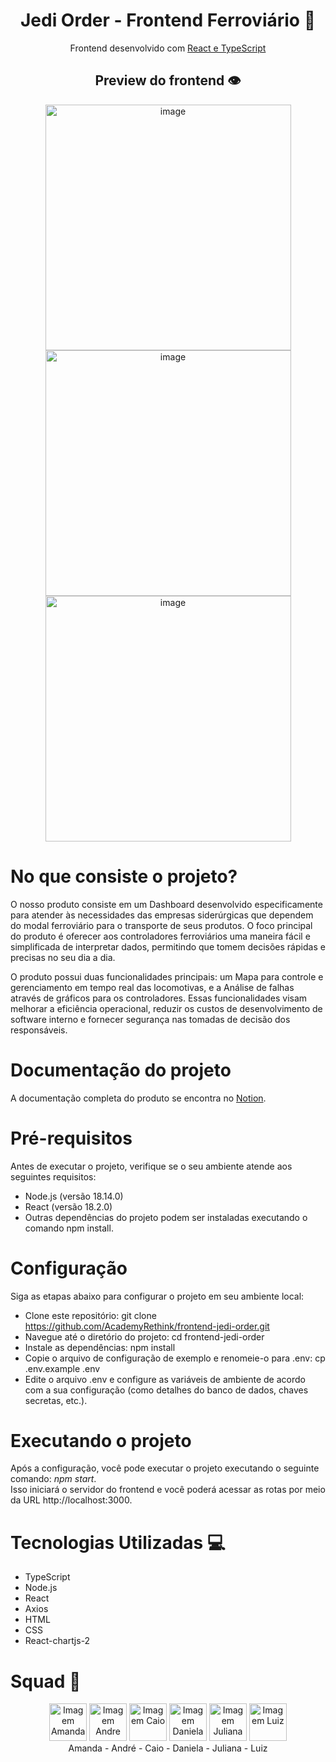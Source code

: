 <h1 align="center">
  Jedi Order - Frontend Ferroviário 🚂
</h1>

<div align="center">
  <p>Frontend desenvolvido com <a href="https://www.typescriptlang.org/pt/docs/handbook/react.html">React e TypeScript </a> </p>
</div>

<h2 align="center">
  Preview do frontend 👁
</h2>
<div align="center">
  <img width="393" alt="image" src="https://github.com/AcademyRethink/frontend-jedi-order/assets/125494950/e3e251a8-c937-46a6-af6f-890ce8734bd3">
  <img width="393" alt="image" src="https://github.com/AcademyRethink/frontend-jedi-order/assets/125494950/658d2ea1-2ead-4341-a3eb-0a3129f094c9">
  <img width="393" alt="image" src="https://github.com/AcademyRethink/frontend-jedi-order/assets/125494950/40fa0fc7-f672-436d-85a0-fccf9c0b317b">
</div>

# No que consiste o projeto?
<p>O nosso produto consiste em um Dashboard desenvolvido especificamente para atender às necessidades das empresas siderúrgicas que dependem do modal ferroviário para o transporte de seus produtos. O foco principal do produto é oferecer aos controladores ferroviários uma maneira fácil e simplificada de interpretar dados, permitindo que tomem decisões rápidas e precisas no seu dia a dia.

O produto possui duas funcionalidades principais: um Mapa para controle e gerenciamento em tempo real das locomotivas, e a Análise de falhas através de gráficos para os controladores. Essas funcionalidades visam melhorar a eficiência operacional, reduzir os custos de desenvolvimento de software interno e fornecer segurança nas tomadas de decisão dos responsáveis.</p>

# Documentação do projeto
A documentação completa do produto se encontra no <a href="https://www.notion.so/1a26ee60baaf41dd883fcd6a15b53ce9?v=294a95e3e1bc478a85e32819630426b6&pvs=4">Notion</a>.

# Pré-requisitos
Antes de executar o projeto, verifique se o seu ambiente atende aos seguintes requisitos:

- Node.js (versão 18.14.0)
- React (versão 18.2.0)
- Outras dependências do projeto podem ser instaladas executando o comando npm install.

# Configuração
Siga as etapas abaixo para configurar o projeto em seu ambiente local:

- Clone este repositório: git clone https://github.com/AcademyRethink/frontend-jedi-order.git 
- Navegue até o diretório do projeto: cd frontend-jedi-order
- Instale as dependências: npm install
- Copie o arquivo de configuração de exemplo e renomeie-o para .env: cp .env.example .env
- Edite o arquivo .env e configure as variáveis de ambiente de acordo com a sua configuração (como detalhes do banco de dados, chaves secretas, etc.).

# Executando o projeto
Após a configuração, você pode executar o projeto executando o seguinte comando:
*npm start*. <br> 
Isso iniciará o servidor do frontend e você poderá acessar as rotas por meio da URL http://localhost:3000.

# Tecnologias Utilizadas 💻
 - TypeScript
 - Node.js
 - React
 - Axios
 - HTML
 - CSS
 - React-chartjs-2

# Squad 🚀
<div align="center">
  <img src="https://github.com/AcademyRethink/backend-jedi-order/assets/124913198/e178676a-77ec-455f-8570-aab8b8852eab" alt="Imagem Amanda" width="60" height="60">
  <img src="https://github.com/AcademyRethink/backend-jedi-order/assets/124913198/9f3431e5-9293-4350-b832-13a48efa1f31" alt="Imagem Andre" width="60" height="60">
  <img src="https://github.com/AcademyRethink/backend-jedi-order/assets/124913198/710a0bea-9a16-42c6-9be7-2be7b4dfaac0" alt="Imagem Caio" width="60" height="60">
  <img src="https://github.com/AcademyRethink/backend-jedi-order/assets/124913198/2bfd8696-3ea8-4de8-a2a0-1c71082ba128" alt="Imagem Daniela" width="60" height="60">
  <img src="https://github.com/AcademyRethink/backend-jedi-order/assets/124913198/1c573eaf-4616-4324-b4d5-879b9b98bd8c" alt="Imagem Juliana" width="60" height="60">
  <img src="https://github.com/AcademyRethink/backend-jedi-order/assets/124913198/ede58c61-bf20-4826-aa25-59355d1e0d56" alt="Imagem Luiz" width="60" height="60">
</div>
<div align="center">
Amanda  -  André  -  Caio - Daniela - Juliana - Luiz
</div>
